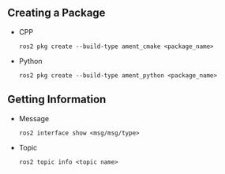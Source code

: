 ## Creating a Package
- CPP
    ```
    ros2 pkg create --build-type ament_cmake <package_name>
    ```
- Python
    ```
    ros2 pkg create --build-type ament_python <package_name>
    ```

## Getting Information
- Message
    ```
    ros2 interface show <msg/msg/type>
    ```
- Topic
    ```
    ros2 topic info <topic name>
    ```

